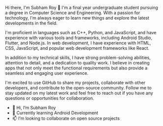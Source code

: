 Hi there, I'm Subham Roy 👋
I'm a final year undergraduate student pursuing a degree in Computer Science and Engineering. With a passion for technology, I'm always eager to learn new things and explore the latest developments in the field.

I'm proficient in languages such as C++, Python, and JavaScript, and have experience with various tools and frameworks, including Android Studio, Flutter, and Node.js. In web development, I have experience with HTML, CSS, JavaScript, and popular web development frameworks like React.

In addition to my technical skills, I have strong problem-solving abilities, attention to detail, and a dedication to quality work. I believe in creating apps that not only meet the functional requirements but also provide a seamless and engaging user experience.

I'm excited to use GitHub to share my projects, collaborate with other developers, and contribute to the open-source community. Follow me to stay updated on my latest work and feel free to reach out if you have any questions or opportunities for collaboration.


- 👋 Hi, I’m Subham Roy
- 🌱 Currently learning Android Development
- 📫 I’m looking to collaborate on open source projects


<!---
itssubhamroy23/itssubhamroy23 is a ✨ special ✨ repository because its `README.md` (this file) appears on your GitHub profile.
You can click the Preview link to take a look at your changes.
--->

